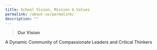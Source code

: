 ```yaml
---
title: School Vision, Mission & Values
permalink: /about-us/permalink/
description: ""
---
```

> **Our Vision**

A Dynamic Community of Compassionate Leaders and Critical Thinkers